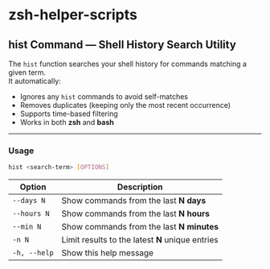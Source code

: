# zsh-helper-scripts


## hist Command — Shell History Search Utility

The `hist` function searches your shell history for commands matching a given term.  
It automatically:
- Ignores any `hist` commands to avoid self-matches
- Removes duplicates (keeping only the most recent occurrence)
- Supports time-based filtering
- Works in both **zsh** and **bash**

---

### Usage
```bash
hist <search-term> [OPTIONS]
```

| Option       | Description                                      |
| ------------ | ------------------------------------------------ |
| `--days N`   | Show commands from the last **N days**           |
| `--hours N`  | Show commands from the last **N hours**          |
| `--min N`    | Show commands from the last **N minutes**        |
| `-n N`       | Limit results to the latest **N** unique entries |
| `-h, --help` | Show this help message                           |
